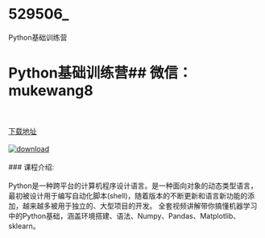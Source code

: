 # 529506_
Python基础训练营
# Python基础训练营## 微信：mukewang8
<br/></br>[下载地址](http://www.36tz.cn/article/529506 "下载地址")
<br/></br>[![download](http://36tz.cn/muke_img/2019_12_1-15-286x300.png "下载地址")](http://www.36tz.cn/article/529506 "下载地址")
<br/></br>### 课程介绍:<br/></br>Python是一种跨平台的计算机程序设计语言。是一种面向对象的动态类型语言，最初被设计用于编写自动化脚本(shell)，随着版本的不断更新和语言新功能的添加，越来越多被用于独立的、大型项目的开发。
全套视频讲解带你搞懂机器学习中的Python基础，涵盖环境搭建、语法、Numpy、Pandas、Matplotlib、sklearn。


 
